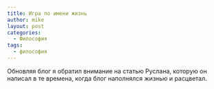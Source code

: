 ```yaml
---
title: Игра по имени жизнь
author: mike
layout: post
categories:
  - Философия
tags:
  - философия
---
```

Обновляя блог я обратил внимание на статью Руслана, которую он написал в те времена, когда блог наполнялся жизнью и расцветал.
